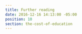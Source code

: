 ```yaml
---
title: Further reading
date: 2016-12-16 14:13:00 -05:00
position: 10
section: the-cost-of-education
---
```


